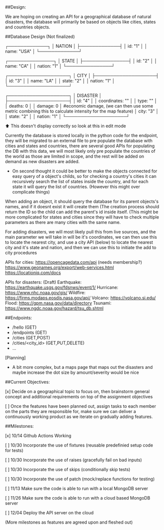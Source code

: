 ##Design:

We are hoping on creating an API for a geographical database of natural disasters, the database will primarily be based on objects like cities, states and countries objects.

##Database Design (Not finalized)

┌─────────────┐
│   NATION    │
├─────────────┤
│ id: "1"     │
│ name: "USA" │
└─────────────┘

┌───────────────┐
│    STATE      │
├───────────────┤
│ id: "2"       │
│ name: "CA"    │
│ nation: "1"   │
└───────────────┘

┌────────────────────┐
│       CITY         │
├────────────────────┤
│ id: "3"            │
│ name: "LA"         │
│ state: "2"         │
│ nation: "1"        │
└────────────────────┘

┌────────────────────┐
│     DISASTER       │
├────────────────────┤
│ id: "4"            │
│ coordinates: ""    │
│ type: ""           │
│ deaths: 0          │
│ damage: 0          │ #economic damage, (we can then use some metric combining this to calculate intensity for the map feature)
│ city: "3"          │
│ state: "2"         │
│ nation: "1"        │
└────────────────────┘

:arrow_up: This doesn't display correctly so look at this in edit mode

Currently the database is stored locally in the python code for the endpoint, they will be migrated to an external file to pre populate the database with cities and states and countries, there are several good APIs for populating the DB with this data, we will most likely only pre populate the countries of the world as those are limited in scope, and the rest will be added on demand as new disasters are added.

* On second thought it could be better to make the objects connected for easy query of a object's childs, so for checking a country's cities it can recursively search the list of states inside the country, and for each state it will query the list of countries. (However this might over complicate things)

When adding an object, it should query the database for its parent objects's names, and if it doesnt exist it will create them (The creation process should return the ID so the child can add the parent's id inside itself. (This might be more complicated for states and cities since they will have to check multiple parameters as there are many cities with the same name.

For adding disasters, we will most likely pull this from live sources, and the main parameter we will take in will be it's coordinates, we can then use this to locate the nearest city, and use a city API (below) to locate the nearest city and it's state and nation, and then we can use this to initiate the add to city procedures

APIs for cities:
https://opencagedata.com/api (needs membership?)
https://www.geonames.org/export/web-services.html
https://locationiq.com/docs

APIs for disasters: (Draft)
Earthquake: https://earthquake.usgs.gov/fdsnws/event/1/
Hurricane: https://www.nhc.noaa.gov/gis/
Wildfire: https://firms.modaps.eosdis.nasa.gov/api/
Volcano: https://volcano.si.edu/
Flood: https://gpm.nasa.gov/data/directory
Tsunami: https://www.ngdc.noaa.gov/hazard/tsu_db.shtml

##Endpoints:

- /hello (GET)
- /endpoints (GET)
- /cities (GET,POST)
- /cities/<city_id> (GET,PUT,DELETE)
- ...

[Planning]

- A bit more complex, but a maps page that maps out the disasters and maybe increase the dot size by amount/severity would be nice

##Current Objectives:

[x] Decide on a geographical topic to focus on, then brainstorm general concept and additional requirements on top of the assignment objectives

[ ] Once the features have been planned out, assign tasks to each member on the parts they are responsible for, make sure we can deliver a continuously working product as we iterate on gradually adding features.

##Milestones:

[x] 10/14 Github Actions Working

[ ] 10/30 Incorporate the use of fixtures (reusable predefinied setup code for tests)

[ ] 10/30 Incorporate the use of raises (gracefully fail on bad inputs)

[ ] 10/30 Incorporate the use of skips (conditionally skip tests)

[ ] 10/30 Incorporate the use of patch (mock/replace functions for testing)

[ ] 11/13 Make sure the code is able to run with a local MongoDB server

[ ] 11/26 Make sure the code is able to run with a cloud based MongoDB server

[ ] 12/04 Deploy the API server on the cloud

(More milestones as features are agreed upon and fleshed out)

